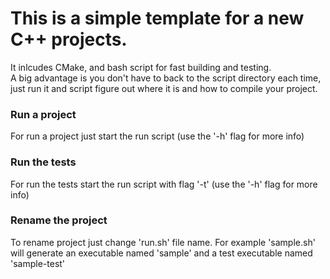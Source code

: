 <h1>This is a simple template for a new C++ projects.</h1>
It inlcudes CMake, and bash script for fast building and testing. </br>
A big advantage is you don't have to back to the script directory each time, just run it and script figure out where it is and how to compile your project.

<h3>Run a project</h3>
For run a project just start the run script (use the '-h' flag for more info)

<h3>Run the tests</h3>
For run the tests start the run script with flag '-t' (use the '-h' flag for more info)

<h3>Rename the project</h3>
To rename project just change 'run.sh' file name. For example 'sample.sh' will generate an executable named 'sample' and a test executable named 'sample-test'
